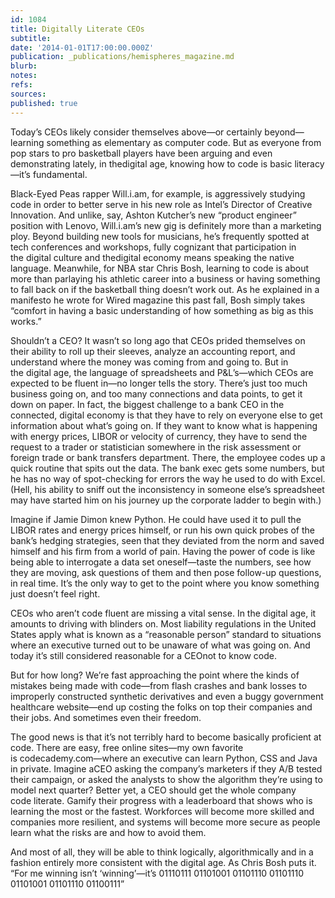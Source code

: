 ```yaml
---
id: 1084
title: Digitally Literate CEOs
subtitle: 
date: '2014-01-01T17:00:00.000Z'
publication: _publications/hemispheres_magazine.md
blurb: 
notes: 
refs: 
sources: 
published: true
---
```

Today’s CEOs likely consider themselves above—or certainly beyond—learning something as elementary as computer code. But as everyone from pop stars to pro basketball players have been arguing and even demonstrating lately, in thedigital age, knowing how to code is basic literacy—it’s fundamental.

Black-Eyed Peas rapper Will.i.am, for example, is aggressively studying code in order to better serve in his new role as Intel’s Director of Creative Innovation. And unlike, say, Ashton Kutcher’s new “product engineer” position with Lenovo, Will.i.am’s new gig is definitely more than a marketing ploy. Beyond building new tools for musicians, he’s frequently spotted at tech conferences and workshops, fully cognizant that participation in the digital culture and thedigital economy means speaking the native language. Meanwhile, for NBA star Chris Bosh, learning to code is about more than parlaying his athletic career into a business or having something to fall back on if the basketball thing doesn’t work out. As he explained in a manifesto he wrote for Wired magazine this past fall, Bosh simply takes “comfort in having a basic understanding of how something as big as this works.”

Shouldn’t a CEO? It wasn’t so long ago that CEOs prided themselves on their ability to roll up their sleeves, analyze an accounting report, and understand where the money was coming from and going to. But in the digital age, the language of spreadsheets and P&L’s—which CEOs are expected to be fluent in—no longer tells the story. There’s just too much business going on, and too many connections and data points, to get it down on paper. In fact, the biggest challenge to a bank CEO in the connected, digital economy is that they have to rely on everyone else to get information about what’s going on. If they want to know what is happening with energy prices, LIBOR or velocity of currency, they have to send the request to a trader or statistician somewhere in the risk assessment or foreign trade or bank transfers department. There, the employee codes up a quick routine that spits out the data. The bank exec gets some numbers, but he has no way of spot-checking for errors the way he used to do with Excel. (Hell, his ability to sniff out the inconsistency in someone else’s spreadsheet may have started him on his journey up the corporate ladder to begin with.)

Imagine if Jamie Dimon knew Python. He could have used it to pull the LIBOR rates and energy prices himself, or run his own quick probes of the bank’s hedging strategies, seen that they deviated from the norm and saved himself and his firm from a world of pain. Having the power of code is like being able to interrogate a data set oneself—taste the numbers, see how they are moving, ask questions of them and then pose follow-up questions, in real time. It’s the only way to get to the point where you know something just doesn’t feel right.

CEOs who aren’t code fluent are missing a vital sense. In the digital age, it amounts to driving with blinders on. Most liability regulations in the United States apply what is known as a “reasonable person” standard to situations where an executive turned out to be unaware of what was going on. And today it’s still considered reasonable for a CEOnot to know code.

But for how long? We’re fast approaching the point where the kinds of mistakes being made with code—from flash crashes and bank losses to improperly constructed synthetic derivatives and even a buggy government healthcare website—end up costing the folks on top their companies and their jobs. And sometimes even their freedom.

The good news is that it’s not terribly hard to become basically proficient at code. There are easy, free online sites—my own favorite is codecademy.com—where an executive can learn Python, CSS and Java in private. Imagine aCEO asking the company’s marketers if they A/B tested their campaign, or asked the analysts to show the algorithm they’re using to model next quarter? Better yet, a CEO should get the whole company code literate. Gamify their progress with a leaderboard that shows who is learning the most or the fastest. Workforces will become more skilled and companies more resilient, and systems will become more secure as people learn what the risks are and how to avoid them.

And most of all, they will be able to think logically, algorithmically and in a fashion entirely more consistent with the digital age. As Chris Bosh puts it. “For me winning isn’t ‘winning’—it’s 01110111 01101001 01101110 01101110 01101001 01101110 01100111”

